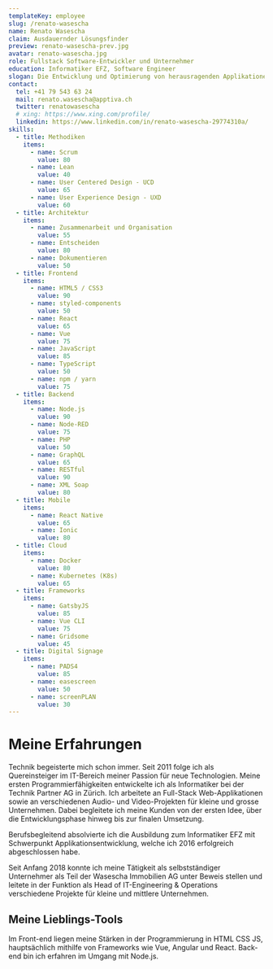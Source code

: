 ```yaml
---
templateKey: employee
slug: /renato-wasescha
name: Renato Wasescha
claim: Ausdauernder Lösungsfinder
preview: renato-wasescha-prev.jpg
avatar: renato-wasescha.jpg
role: Fullstack Software-Entwickler und Unternehmer
education: Informatiker EFZ, Software Engineer
slogan: Die Entwicklung und Optimierung von herausragenden Applikationen ist meine Leidenschaft.
contact:
  tel: +41 79 543 63 24
  mail: renato.wasescha@apptiva.ch
  twitter: renatowasescha
  # xing: https://www.xing.com/profile/
  linkedin: https://www.linkedin.com/in/renato-wasescha-29774310a/
skills:
  - title: Methodiken
    items:
      - name: Scrum
        value: 80
      - name: Lean
        value: 40
      - name: User Centered Design - UCD
        value: 65
      - name: User Experience Design - UXD
        value: 60
  - title: Architektur
    items:
      - name: Zusammenarbeit und Organisation
        value: 55
      - name: Entscheiden
        value: 80
      - name: Dokumentieren
        value: 50
  - title: Frontend
    items:
      - name: HTML5 / CSS3
        value: 90
      - name: styled-components
        value: 50
      - name: React
        value: 65
      - name: Vue
        value: 75
      - name: JavaScript
        value: 85
      - name: TypeScript
        value: 50
      - name: npm / yarn
        value: 75
  - title: Backend
    items:
      - name: Node.js
        value: 90
      - name: Node-RED
        value: 75
      - name: PHP
        value: 50
      - name: GraphQL
        value: 65
      - name: RESTful
        value: 90
      - name: XML Soap
        value: 80
  - title: Mobile
    items:
      - name: React Native
        value: 65
      - name: Ionic
        value: 80
  - title: Cloud
    items:
      - name: Docker
        value: 80
      - name: Kubernetes (K8s)
        value: 65
  - title: Frameworks
    items:
      - name: GatsbyJS
        value: 85
      - name: Vue CLI
        value: 75
      - name: Gridsome
        value: 45
  - title: Digital Signage
    items:
      - name: PADS4
        value: 85
      - name: easescreen
        value: 50
      - name: screenPLAN
        value: 30
---
```


# Meine Erfahrungen

Technik begeisterte mich schon immer. Seit 2011 folge ich als Quereinsteiger im IT-Bereich meiner Passion für neue Technologien. Meine ersten Programmierfähigkeiten entwickelte ich als Informatiker bei der Technik Partner AG in Zürich. Ich arbeitete an Full-Stack Web-Applikationen sowie an verschiedenen Audio- und Video-Projekten für kleine und grosse Unternehmen. Dabei begleitete ich meine Kunden von der ersten Idee, über die Entwicklungsphase hinweg bis zur finalen Umsetzung.

Berufsbegleitend absolvierte ich die Ausbildung zum Informatiker EFZ mit Schwerpunkt Applikationsentwicklung, welche ich 2016 erfolgreich abgeschlossen habe.

Seit Anfang 2018 konnte ich meine Tätigkeit als selbstständiger Unternehmer als Teil der Wasescha Immobilien AG unter Beweis stellen und leitete in der Funktion als Head of IT-Engineering & Operations verschiedene Projekte für kleine und mittlere Unternehmen.

## Meine Lieblings-Tools

Im Front-end liegen meine Stärken in der Programmierung in HTML CSS JS, hauptsächlich mithilfe von Frameworks wie Vue, Angular und React. Back-end bin ich erfahren im Umgang mit Node.js.
